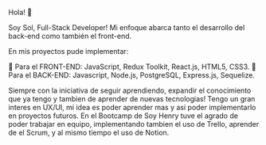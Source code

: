 Hola! 👋

Soy Sol, Full-Stack Developer! Mi enfoque abarca tanto el desarrollo del back-end como también el front-end. 

En mis proyectos pude implementar:

🌱 Para el FRONT-END: JavaScript, Redux Toolkit, React.js, HTML5, CSS3.
🌱 Para el BACK-END: Javascript, Node.js, PostgreSQL, Express.js, Sequelize.

Siempre con la iniciativa de seguir aprendiendo, expandir el conocimiento que ya tengo y tambien de aprender de nuevas tecnologias!
Tengo un gran interes en UX/UI, mi idea es poder aprender mas y asi poder implementarlo en proyectos futuros.
En el Bootcamp de Soy Henry tuve el agrado de poder trabajar en equipo, implementando tambien el uso de Trello, aprender de el Scrum, y al mismo tiempo el uso de Notion. 



